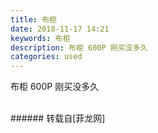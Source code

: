 ```yaml
---
title: 布柜
date: 2018-11-17 14:21
keywords: 布柜
description: 布柜 600P 刚买没多久
categories: used
---
```

<td class="t_f" id="postmessage_2297286">

布柜 600P 刚买没多久<br/>
<img alt="" border="0" class="zoom" data-cf-modified-87d39862c94e6254b2c57db2-="" file="http://www.flw.ph/data/appbyme/upload/image/201811/17/UVYEQ1V0KZ37.jpg" id="aimg_oO3N8" lazyloadthumb="1" onclick="" onmouseover="" src="http://www.flw.ph/data/appbyme/upload/image/201811/17/UVYEQ1V0KZ37.jpg"/><br/>
<br/>
</td>
###### 转载自[菲龙网]